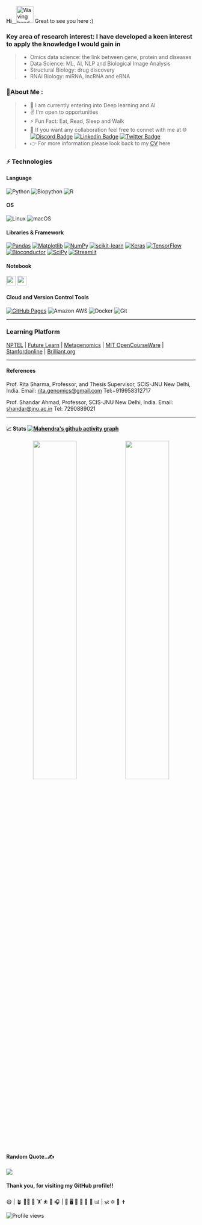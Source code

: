 **Hi**__<img src="https://raw.githubusercontent.com/nixin72/nixin72/master/wave.gif" 
         alt="Waving hand animated gif"
         height="45"
         width="45" /> 
Great to see you here :) 

### Key area of research interest: I have developed a keen interest to apply the knowledge I would gain in
> * Omics data science: the link between gene, protein and diseases
> * Data Science: ML, AI, NLP and Biological Image Analysis
> * Structural Biology: drug discovery 
> * RNAi Biology: miRNA, lncRNA and eRNA

### 💫About Me :
> *  :seedling: I am currently entering into Deep learning and AI
> *  :v: I'm open to opportunities
> *  :zap: Fun Fact: Eat, Read, Sleep and Walk
> *  :handshake: If you want any collaboration feel free to connet with me at 🌐 [![Discord Badge](https://img.shields.io/badge/-mahendrasingh-white?style=flat-square&logo=discord&logoColor=black&link=https://discord.com/login?redirect_to=%2Fchannels%2FMahendra%2520Singh)](https://discord.com/login?redirect_to=%2Fchannels%2FMahendra%2520Singh) [![Linkedin Badge](https://img.shields.io/badge/-mahendrasingh-blue?style=flat-square&logo=Linkedin&logoColor=white&link=https://www.linkedin.com/in/mahendra-singh-5aa7216b/)](https://www.linkedin.com/in/mahendra-singh-5aa7216b/) [![Twitter Badge](https://img.shields.io/badge/-mahendrasingh-white?style=flat-square&logo=twitter&logoColor=blue&link=https://twitter.com/smahendra360)](https://twitter.com/smahendra360) 
> * 👉 For more information please look back to my [CV](https://github.com/Mahendra687/Mahendra687-/blob/main/CV/cv_23.ipynb) here
### ⚡ Technologies

#### Language
![Python](https://img.shields.io/badge/-Python-black?style=flat-square&logo=Python)
![Biopython](https://img.shields.io/badge/-Biopython-yellow?style=flat-square&logo=Biopython)
![R](https://img.shields.io/badge/-R-blue?style=flat-square&logo=R)

#### OS
![Linux](https://img.shields.io/badge/-Linux-black?style=flat-square&logo=Linux)
![macOS](https://img.shields.io/badge/-Linux-blue?style=flat-square&logo=macOS)

#### Libraries & Framework
<a href="#"><img alt="Pandas" src="https://img.shields.io/badge/Pandas%20-%23150458.svg?logo=pandas&logoColor=white"></a>
<a href="#"><img alt="Matplotlib" src="https://img.shields.io/badge/Matplotlib%20-%23150458.svg?logo=matplotlib&logoColor=green"></a>
<a href="#"><img alt="NumPy" src="https://img.shields.io/badge/Numpy%20-%23013243.svg?logo=numpy&logoColor=white"></a>
<a href="#"><img alt="scikit-learn" src="https://img.shields.io/badge/scikit-learn%20-%23013243.svg?logo=scikit-learn&logoColor=white"></a>
<a href="#"><img alt="Keras" src="https://img.shields.io/badge/Keras%20-%23D00000.svg?logo=Keras&logoColor=white"></a>
<a href="#"><img alt="TensorFlow" src="https://img.shields.io/badge/TensorFlow%20-%23D00000.svg?logo=TensorFlow&logoColor=white"></a>
<a href="#"><img alt="Bioconductor" src="https://img.shields.io/badge/Bioconductor%20-%23150458.svg?logo=bioconductor&logoColor=blue"></a>
<a href="#"><img alt="SciPy" src="https://img.shields.io/badge/SciPy%20-%23D00000.svg?logo=SciPy&logoColor=blue"></a>
<a href="#"><img alt="Streamlit" src="https://img.shields.io/badge/Streamlit%20-%23D00000.svg?logo=Streamlit&logoColor=blue"></a>

#### Notebook

<img src="https://img.shields.io/badge/jupyter-F3631D.svg?&style=for-the-badge&logo=jupyter&logoColor=white" height="25"/> <img src="https://img.shields.io/badge/pycharm-143?style=for-the-badge&logo=pycharm&logoColor=black&color=black&labelColor=green" height="25"/>
 
	  
#### Cloud and Version Control Tools

<a href="#"><img alt="GitHub Pages" src="https://img.shields.io/badge/GitHub%20Pages-%23327FC7.svg?logo=github&logoColor=white"></a>
![Amazon AWS](https://img.shields.io/badge/Amazon%20AWS-232F3E?style=flat-square&logo=amazon-aws)
![Docker](https://img.shields.io/badge/-Docker-black?style=flat-square&logo=docker)
![Git](https://img.shields.io/badge/-Git-black?style=flat-square&logo=git)
</p>
<hr />

### Learning Platform
[NPTEL](https://nptel.ac.in/) | 
[Future Learn](https://www.futurelearn.com/) | [Metagenomics](https://sites.google.com/site/wiki4metagenomics/pdf?authuser=0) |
[MIT OpenCourseWare](https://www.youtube.com/c/mitocw) | [Stanfordonline](https://www.youtube.com/user/stanfordonline) |  [Brilliant.org](https://brilliant.org/home/)
</p>
<hr />

#### References  
Prof. Rita Sharma, Professor, and Thesis Supervisor, SCIS-JNU New Delhi, India.
Email: rita.genomics@gmail.com   Tel:+919958312717

Prof. Shandar Ahmad, Professor, SCIS-JNU New Delhi, India. 
Email: shandar@jnu.ac.in Tel: 7290889021 

</p>
<hr />

#### 📈 Stats [![Mahendra's github activity graph](https://activity-graph.herokuapp.com/graph?username=Mahendra687&theme=xcode)](https://git.io/mahendrasingh)

<p align="center">
	
  <img width="48%" src="https://github-readme-stats.vercel.app/api?username=mahendrasingh&show_icons=true&theme=radical" />
  <img width="48%" src="https://github-readme-streak-stats.herokuapp.com/?user=Mahendra687&theme=tokyonight" />
</p>

#### Random Quote..✍️
![](https://quotes-github-readme.vercel.app/api?type=horizontal&theme=dark)

#### Thank you, for visiting my GitHub profile!!

😷 | 🪴 🏃‍♂️ 🍃 🏋️‍ ⛹️‍ 🧘‍ 🎧 | 🎯 🖥️ 🧬 🦠 🧫 🧪 📊 | 🕉️ ✡️ 🕎 ✝️ 

![Profile views](https://komarev.com/ghpvc/?username=mahendrasingh) 
